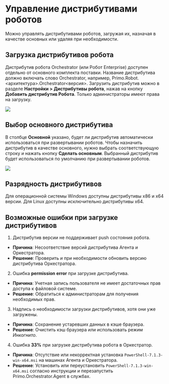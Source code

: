 # Управление дистрибутивами роботов

Можно управлять дистрибутивами роботов, загружая их, назначая в качестве основных или удаляя при необходимости.

## Загрузка дистрибутивов робота

Дистрибутив робота Orchestrator (или Робот Enterprise) доступен отдельно от основного комплекта поставки. Название дистрибутива должно включать слово Orchestrator, например, Primo.Robot.<архитектура>.Orchestrator<версия>. 
Загрузить дистрибутив можно в разделе **Настройки > Дистрибутивы робота**, нажав на кнопку **Добавить дистрибутив Робота**. Только администраторы имеют права на загрузку.

![](../../resources/ui3/tenants/distributiv.png)

## Выбор основного дистрибутива

В столбце **Основной** указано, будет ли дистрибутив автоматически использоваться при развертывании роботов. Чтобы назначить дистрибутив в качестве основного, нужно выбрать соответствующую строку и нажать кнопку **Сделать основным**. Выбранный дистрибутив будет использоваться по умолчанию при развертывании роботов.

![](../../resources/ui3/tenants/osnov-distr.png)

## Разрядность дистрибутивов

Для операционной системы Windows доступны дистрибутивы x86 и x64 версии. Для Linux доступны исключительно дистрибутивы x64.

## Возможные ошибки при загрузке дистрибутивов
 
1. Дистрибутив версии не поддерживает push состояния робота.
- **Причина**: Несоответствие версий дистрибутива Агента и Оркестратора.
- **Решение**: Проверить и при необходимости обновить версию дистрибутива Оркестратора.

2. Ошибка **permission error** при загрузке дистрибутива.
- **Причина**: Учетная запись пользователя не имеет достаточных прав доступа к файловой системе.
- **Решение**: Обратиться к администраторам для получения необходимых прав.

3. Надпись о необходимости загрузки дистрибутивов, хотя они уже загружены.
- **Причина**: Сохранение устаревших данных в кэше браузера.
- **Решение**: Очистить кэш браузера или использовать режим *Инкогнито*.

4. Ошибка **33%** при загрузке дистрибутива робота в Оркестратор.
- **Причина**: Отсутствие или некорректная установка `PowerShell-7.1.3-win-x64.msi` на машинах Агента и Оркестратора.
- **Решение**: Установить или переустановить `PowerShell-7.1.3-win-x64.msi` согласно инструкции и перезапустить Primo.Orchestrator.Agent в службах.

